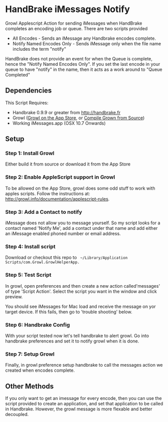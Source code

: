 HandBrake iMessages Notify
======================

Growl Applescript Action for sending iMessages when HandBrake completes an encoding job or queue. There are two scripts provided

* All Encodes - Sends an iMessage any Handbrake encodes complete.
* Notify Named Encodes Only - Sends iMessage only when the file name includes the term "notify"

HandBrake does not provide an event for when the Queue is complete, hence the "Notify Named Encodes Only". If you set the last encode in your queue to have "notify" in the name, then it acts as a work around to "Queue Completed"

## Dependencies

This Script Requires:

* Handbrake 0.9.9 or greater from http://handbrake.fr
* Growl ([Growl on the App Store](http://growl.info/growlupdateavailable#updatemas), or [Compile Grown from Source](http://growl.info/growlupdateavailable#buildgrowlfromsource))
* Working iMessages.app (OSX 10.7 Onwards)

## Setup

### Step 1: Install Growl
Either build it from source or download it from the App Store

### Step 2: Enable AppleScript support in Growl
To be allowed on the App Store, growl does some odd stuff to work with apples scripts. Follow the instructions at: http://growl.info/documentation/applescript-rules.

### Step 3: Add a Contact to notify
iMessage does not allow you to message yourself. So my script looks for a contact named 'Notify Me', add a contact under that name and add either an iMessage enabled phoned number or email address.

### Step 4: Install script 
Download or checkout this repo to ``` ~/Library/Application Scripts/com.Growl.GrowlHelperApp.```

### Step 5: Test Script
In growl, open preferences and then create a new action called'messages' of type 'Script Action'. Select the script you want in the window and click preview.

You should see iMessages for Mac load and receive the message on yor target device. If this fails, then go to 'trouble shooting' below.

### Step 6: Handbrake Config
With your script tested now let's tell handbrake to alert growl. Go into handbrake preferences and set it to notify growl when it is done. 

### Step 7: Setup Growl
Finally, in growl preference setup handbrake to call the messages action we created when encodes complete.

## Other Methods
If you only want to get an imessage for every encode, then you can use the script provided to create an application, and set that application to be called in Handbrake. However, the growl message is more flexable and better decoupled.




